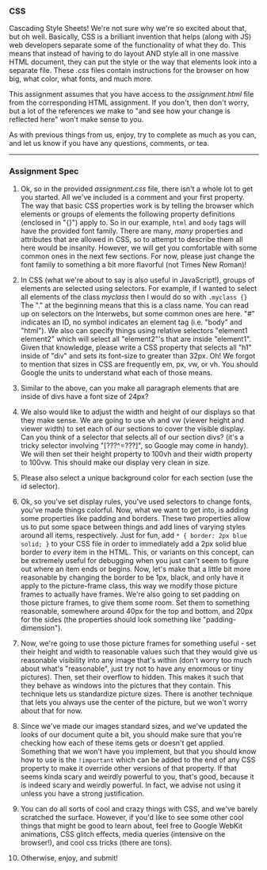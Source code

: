 ### CSS

Cascading Style Sheets! We're not sure why we're so excited about that, but oh well. Basically, CSS is a brilliant invention that helps (along with JS) web developers separate some of the functionality of what they do. This means that instead of having to do layout AND style all in one massive HTML document, they can put the style or the way that elements look into a separate file. These _.css_ files contain instructions for the browser on how big, what color, what fonts, and much more. 

This assignment assumes that you have access to the _assignment.html_ file from the corresponding HTML assignment. If you don't, then don't worry, but a lot of the references we make to "and see how your change is reflected here" won't make sense to you. 

As with previous things from us, enjoy, try to complete as much as you can, and let us know if you have any questions, comments, or tea.

-----

### Assignment Spec

1. Ok, so in the provided _assignment.css_ file, there isn't a whole lot to get you started. All we've included is a comment and your first property. The way that basic CSS properties work is by telling the browser which elements or groups of elements the following property definitions (enclosed in "{}") apply to. So in our example, ```html``` and ```body``` tags will have the provided font family. There are many, _many_ properties and attributes that are allowed in CSS, so to attempt to describe them all here would be insanity. However, we will get you comfortable with some common ones in the next few sections. For now, please just change the font family to something a bit more flavorful (not Times New Roman)!

2. In CSS (what we're about to say is also useful in JavaScript!), groups of elements are selected using selectors. For example, if I wanted to select all elements of the class _myclass_ then I would do so with ```.myclass {}``` The "." at the beginning means that this is a class name. You can read up on selectors on the Interwebs, but some common ones are here. "#" indicates an ID, no symbol indicates an element tag (i.e. "body" and "html"). We also can specify things using relative selectors "element1 element2" which will select all "element2"'s that are inside "element1". Given that knowledge, please write a CSS property that selects all "h1" inside of "div" and sets its font-size to greater than 32px. Oh! We forgot to mention that sizes in CSS are frequently em, px, vw, or vh. You should Google the units to understand what each of those means. 

3. Similar to the above, can you make all paragraph elements that are inside of divs have a font size of 24px?

4. We also would like to adjust the width and height of our displays so that they make sense. We are going to use vh and vw (viewer height and viewer width) to set each of our sections to cover the visible display. Can you think of a selector that selects all of our section divs? (it's a tricky selector involving "[???^=???]", so Google may come in handy). We will then set their height property to 100vh and their width property to 100vw. This should make our display very clean in size. 

5. Please also select a unique background color for each section (use the id selector). 

6. Ok, so you've set display rules, you've used selectors to change fonts, you've made things colorful. Now, what we want to get into, is adding some properties like padding and borders. These two properties allow us to put some space between things and add lines of varying styles around all items, respectively. Just for fun, add ```* { border: 2px blue solid; }``` to your CSS file in order to immediately add a 2px solid blue border to _every_ item in the HTML. This, or variants on this concept, can be extremely useful for debugging when you just can't seem to figure out where an item ends or begins. Now, let's make that a little bit more reasonable by changing the border to be 1px, black, and only have it apply to the picture-frame class, this way we modify those picture frames to actually have frames. We're also going to set padding on those picture frames, to give them some room. Set them to something reasonable, somewhere around 40px for the top and bottom, and 20px for the sides (the properties should look something like "padding-dimension"). 

7. Now, we're going to use those picture frames for something useful - set their height and width to reasonable values such that they would give us reasonable visibility into any image that's within (don't worry too much about what's "reasonable", just try not to have any enormous or tiny pictures). Then, set their overflow to hidden. This makes it such that they behave as windows into the pictures that they contain. This technique lets us standardize picture sizes. There is another technique that lets you always use the center of the picture, but we won't worry about that for now. 

8. Since we've made our images standard sizes, and we've updated the looks of our document quite a bit, you should make sure that you're checking how each of these items gets or doesn't get applied. Something that we won't have you implement, but that you should know how to use is the ```!important``` which can be added to the end of any CSS property to make it override other versions of that property. If that seems kinda scary and weirdly powerful to you, that's good, because it is indeed scary and weirdly powerful. In fact, we advise not using it unless you have a strong justification. 

9. You can do all sorts of cool and crazy things with CSS, and we've barely scratched the surface. However, if you'd like to see some other cool things that might be good to learn about, feel free to Google WebKit animations, CSS glitch effects, media queries (intensive on the browser!), and cool css tricks (there are tons). 

10. Otherwise, enjoy, and submit!